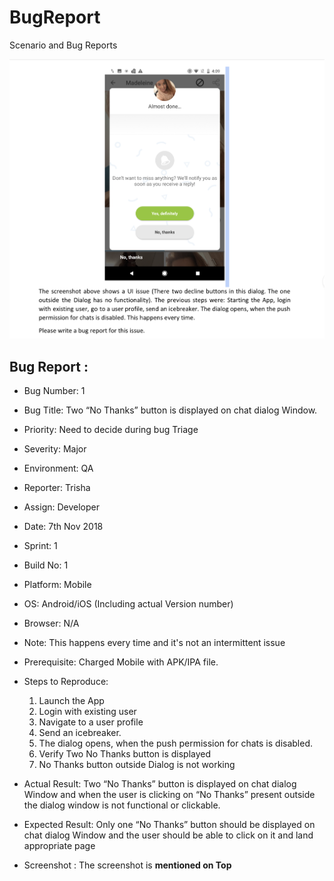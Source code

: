 # BugReport
Scenario and Bug Reports


<img src="1.png" width="900" />



## Bug Report :
- Bug Number: 1
- Bug Title: Two “No Thanks”  button is displayed on chat dialog Window.
- Priority: Need to decide during bug Triage
- Severity: Major
- Environment: QA
- Reporter: Trisha
- Assign: Developer
- Date: 7th Nov 2018
- Sprint: 1
- Build No: 1
- Platform: Mobile
- OS: Android/iOS (Including actual Version number)
- Browser: N/A
- Note: This happens every time and it's not an intermittent issue
- Prerequisite: Charged Mobile with APK/IPA file.
- Steps to Reproduce:
   1. Launch the App
   2. Login with existing user
   3. Navigate to a user profile
   4. Send an icebreaker.
   5. The dialog opens, when the push permission for chats is disabled. 
   6. Verify Two No Thanks button is displayed 
   7. No Thanks button outside Dialog is not working
 - Actual Result: Two “No Thanks”  button is displayed on chat dialog Window and when the user is clicking on “No Thanks”    present outside the dialog window is not functional or clickable.
 - Expected Result:  Only one “No Thanks”  button should be displayed on chat dialog Window and the user should be able to click on it and land appropriate page

- Screenshot : The screenshot is **mentioned on Top**

